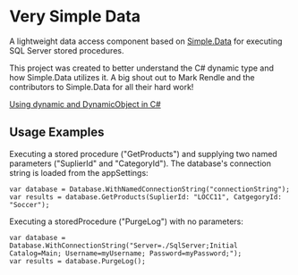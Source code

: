# Very Simple Data

A lightweight data access component based on [Simple.Data](https://github.com/markrendle/Simple.Data) for executing 
SQL Server stored procedures.

This project was created to better understand the C# dynamic type and 
how Simple.Data utilizes it. A big shout out to Mark Rendle and the 
contributors to Simple.Data for all their hard work!

[Using dynamic and DynamicObject in C#](http://blog.theodybrothers.com/2014/10/using-dynamic-and-dynamicobject-in-c_24.html)

## Usage Examples

Executing a stored procedure ("GetProducts") and supplying two named 
parameters ("SuplierId" and "CategoryId"). The database's connection 
string is loaded from the appSettings:

	var database = Database.WithNamedConnectionString("connectionString");
	var results = database.GetProducts(SuplierId: "LOCC11", CatgegoryId: "Soccer");

Executing a storedProcedure ("PurgeLog") with no parameters:

	var database = Database.WithConnectionString("Server=./SqlServer;Initial Catalog=Main; Username=myUsername; Password=myPassword;");
	var results = database.PurgeLog();
